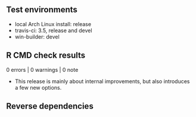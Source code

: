 ## Test environments
* local Arch Linux install: release
* travis-ci: 3.5, release and devel
* win-builder: devel

## R CMD check results

0 errors | 0 warnings | 0 note

* This release is mainly about internal improvements, but also introduces a few new options.

## Reverse dependencies

